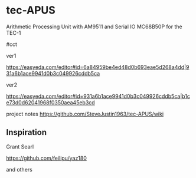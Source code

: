 # tec-APUS

Arithmetic Processing Unit with AM9511 and Serial IO MC68B50P for the TEC-1

#cct

ver1

https://easyeda.com/editor#id=6a84959be4ed48d0b693eae5d268a4dd|931a6b1ace9941d0b3c049926cddb5ca

ver2

https://easyeda.com/editor#id=931a6b1ace9941d0b3c049926cddb5ca|b1ce73d0d62041968f0350aea45eb3cd

project notes https://github.com/SteveJustin1963/tec-APUS/wiki


## Inspiration

Grant Searl 

https://github.com/feilipu/yaz180

and others

 
